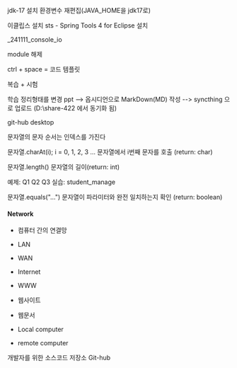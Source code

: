 
jdk-17 설치
환경변수 재편집(JAVA_HOME을 jdk17로)

이클립스 설치
sts - Spring Tools 4 for Eclipse 설치

_241111_console_io

module 해제

ctrl + space = 코드 템플릿

복습 + 시험

학습 정리형태를 변경 ppt --> 옵시디언으로 MarkDown(MD) 작성
--> syncthing 으로 업로드 (D:\share-422 에서 동기화 됨)

git-hub desktop

문자열의 문자 순서는 인덱스를 가진다

문자열.charAt(i);
i = 0, 1, 2, 3 ...
문자열에서 i번째 문자를 호출 (return: char)

문자열.length()
문자열의 길이(return: int)

예제: Q1 Q2 Q3
실습: student_manage

문자열.equals("...")
문자열이 파라미터와 완전 일치하는지 확인 (return: boolean)

#### Network
- 컴퓨터 간의 연결망

- LAN
- WAN
- Internet

-  WWW
- 웹사이트
- 웹문서


- Local computer
- remote computer

개발자를 위한 소스코드 저장소
Git-hub